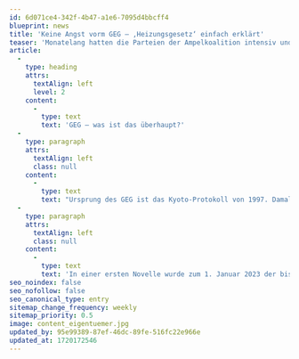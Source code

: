 ```yaml
---
id: 6d071ce4-342f-4b47-a1e6-7095d4bbcff4
blueprint: news
title: 'Keine Angst vorm GEG – ‚Heizungsgesetz‘ einfach erklärt'
teaser: 'Monatelang hatten die Parteien der Ampelkoalition intensiv und kontrovers diskutiert. Während der hitzigen Debatte kursierten in der Öffentlichkeit zahlreiche Fehlinformationen – bis heute, obwohl der ursprüngliche Entwurf stark verändert wurde.'
article:
  -
    type: heading
    attrs:
      textAlign: left
      level: 2
    content:
      -
        type: text
        text: 'GEG – was ist das überhaupt?'
  -
    type: paragraph
    attrs:
      textAlign: left
      class: null
    content:
      -
        type: text
        text: "Ursprung des GEG ist das Kyoto-Protokoll von 1997. Damals wurden erstmals völkerrechtlich verbindliche Klimaziele vereinbart. Insbesondere der\_Ausstoß von Treibhausgasen\_in den Industrieländern sollte bis 2020\_deutlich reduziert\_werden. In Deutschland trat am 1. Februar 2002 die Energieeinsparverordnung in Kraft, die später mit dem Erneuerbare-Energien-Wärmegesetz im Gebäudeenergiegesetz zusammengeführt wurde. Das Ziel ist ein klimaneutraler Gebäudebestand in der Bundesrepublik bis 2045. Das GEG selbst ist dann am 1. November 2020 in Kraft getreten, also lange vor Habeck und dem Ukraine-Krieg."
  -
    type: paragraph
    attrs:
      textAlign: left
      class: null
    content:
      -
        type: text
        text: 'In einer ersten Novelle wurde zum 1. Januar 2023 der bisher geltende Neubaustandard angehoben und der bislang zulässige Jahres-Primärenergiebedarf im Neubau von 75 % des Referenzgebäudes auf 55 % reduziert. Mit einer zweiten Novelle zum 1. Januar 2024 wurden umfangreiche Vorgaben beim Einbau neuer Heizungen bzw. beim Heizungstausch geregelt. Um diese Vorgaben geht es im Folgenden.'
seo_noindex: false
seo_nofollow: false
seo_canonical_type: entry
sitemap_change_frequency: weekly
sitemap_priority: 0.5
image: content_eigentuemer.jpg
updated_by: 95e99389-87ef-46dc-89fe-516fc22e966e
updated_at: 1720172546
---
```

